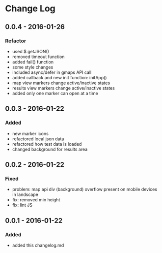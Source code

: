 # Change Log

## 0.0.4 - 2016-01-26
### Refactor
- used $.getJSON()
- removed timeout function
- added fail() function
- some style changes
- included async/defer in gmaps API call
- added callback and new init function: initApp()
- map view markers change active/inactive states
- results view markers change active/inactive states
- added only one marker can open at a time

## 0.0.3 - 2016-01-22
### Added
- new marker icons
- refactored local json data
- refactored how test data is loaded
- changed background for results area

## 0.0.2 - 2016-01-22
### Fixed
- problem: map api div (background) overflow present on mobile devices in landscape
- fix: removed min height
- fix: lint JS

## 0.0.1 - 2016-01-22
### Added
- added this changelog.md